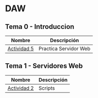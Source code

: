 # DAW

## Tema 0 - Introduccion

| Nombre | Descripción |
| ------ | ----------- |
| [Actividad 5](/Tema0/Actividad5) | Practica Servidor Web |

## Tema 1 - Servidores Web

| Nombre | Descripción |
| ------ | ----------- |
| [Actividad 2](/Tema1/Actividad2) | Scripts |
